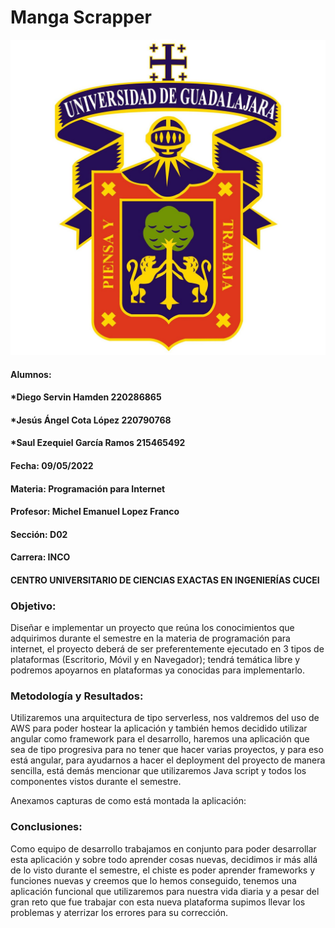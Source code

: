 # Manga Scrapper
![image](https://github.com/zaulilloxone2/Analizador_Lexico/blob/280971c8b4e514785cf26e6cecf40f1f4175a0ed/udg%20logo.jpg) 
#### Alumnos: 
#### *Diego Servin Hamden 220286865
#### *Jesús Ángel Cota López 220790768
#### *Saul Ezequiel García Ramos 215465492
#### Fecha: 09/05/2022
#### Materia: Programación para Internet
#### Profesor: Michel Emanuel Lopez Franco
#### Sección: D02
#### Carrera: INCO
#### CENTRO UNIVERSITARIO DE CIENCIAS EXACTAS EN INGENIERÍAS CUCEI

### Objetivo:
Diseñar e implementar un proyecto que reúna los conocimientos que adquirimos durante el semestre en la materia de programación para internet, el proyecto deberá de ser preferentemente ejecutado en 3 tipos de plataformas (Escritorio, Móvil y en Navegador); tendrá temática libre y podremos apoyarnos en plataformas ya conocidas para implementarlo.



### Metodología y Resultados:
Utilizaremos una arquitectura de tipo serverless, nos valdremos del uso de AWS para poder hostear la aplicación y también hemos decidido utilizar angular como framework para el desarrollo, haremos una aplicación que sea de tipo progresiva para no tener que hacer varias proyectos, y para eso está angular, para ayudarnos a hacer el deployment del proyecto de manera sencilla, está demás mencionar que utilizaremos Java script y todos los componentes vistos durante el semestre.

Anexamos capturas de como está montada la aplicación:





### Conclusiones:
Como equipo de desarrollo trabajamos en conjunto para poder desarrollar esta aplicación y sobre todo aprender cosas nuevas, decidimos ir más allá de lo visto durante el semestre, el chiste es poder aprender frameworks y funciones nuevas y creemos que lo hemos conseguido, tenemos una aplicación funcional que utilizaremos para nuestra vida diaria y a pesar del gran reto que fue trabajar con esta nueva plataforma supimos llevar los problemas y aterrizar los errores para su corrección.
